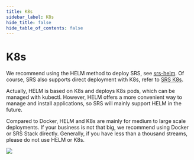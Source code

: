 ```yaml
---
title: K8s
sidebar_label: K8s
hide_title: false
hide_table_of_contents: false
---
```


# K8s

We recommend using the HELM method to deploy SRS, see [srs-helm](https://github.com/ossrs/srs-helm). Of course,
SRS also supports direct deployment with K8s, refer to [SRS K8s](./k8s.md).

Actually, HELM is based on K8s and deploys K8s pods, which can be managed with kubectl. However, HELM offers a
more convenient way to manage and install applications, so SRS will mainly support HELM in the future.

Compared to Docker, HELM and K8s are mainly for medium to large scale deployments. If your business is not that
big, we recommend using Docker or SRS Stack directly. Generally, if you have less than a thousand streams, please
do not use HELM or K8s.

![](https://ossrs.net/gif/v1/sls.gif?site=ossrs.io&path=/lts/doc/en/v5/getting-started-k8s)


